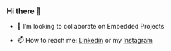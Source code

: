 ### Hi there 👋

<!--
**utkarshsethi/utkarshsethi** is a ✨ _special_ ✨ repository because its `README.md` (this file) appears on your GitHub profile.

Here are some ideas to get you started:
-->

<!-- - 🔭 I’m currently working on ... -->
<!-- - 🌱 I’m currently learning ... -->
- 👯 I’m looking to collaborate on Embedded Projects
<!--
- 🤔 I’m looking for help with ...
- 💬 Ask me about ...
-->
- 📫 How to reach me: [Linkedin](https://www.linkedin.com/in/utkarshsethi/) or my  [Instagram](https://www.instagram.com/hsraktu.ihtes/)
<!--
- 😄 Pronouns: ...
- ⚡ Fun fact: ...
-->
